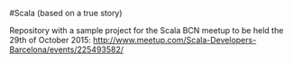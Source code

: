 #Scala (based on a true story)

Repository with a sample project for the Scala BCN meetup to be held the 29th of October 2015: http://www.meetup.com/Scala-Developers-Barcelona/events/225493582/